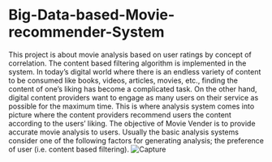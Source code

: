 # Big-Data-based-Movie-recommender-System
 This project is about movie analysis based on user ratings by concept of correlation. The content based filtering algorithm is implemented in the system. In today’s digital world where there is an endless variety of content to be consumed like books, videos, articles, movies, etc., finding the content of one’s liking has become a complicated task. On the other hand, digital content providers want to engage as many users on their service as possible for the maximum time. This is where analysis system comes into picture where the content providers recommend users the content according to the users’ liking. The objective of Movie Vender is to provide accurate movie analysis to users. Usually the basic analysis systems consider one of the following factors for generating analysis; the preference of user (i.e. content based filtering).
![Capture](https://user-images.githubusercontent.com/70426630/146146512-8f59fd9b-02d8-4e4c-bd60-51920e8223c9.PNG)
